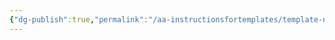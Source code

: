 ```yaml
---
{"dg-publish":true,"permalink":"/aa-instructionsfortemplates/template-note-from-mental-map/"}
---
```


